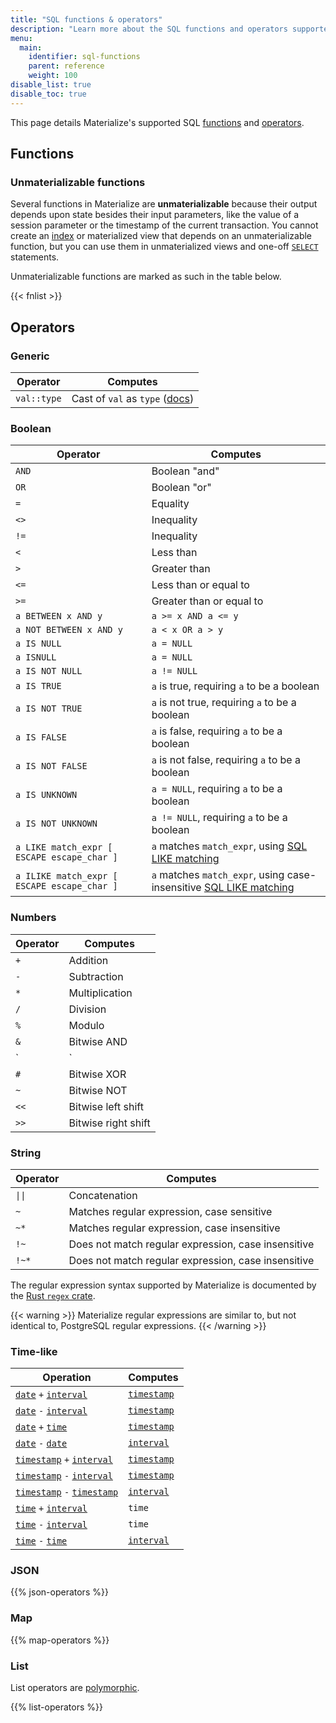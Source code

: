 ```yaml
---
title: "SQL functions & operators"
description: "Learn more about the SQL functions and operators supported in Materialize"
menu:
  main:
    identifier: sql-functions
    parent: reference
    weight: 100
disable_list: true
disable_toc: true
---
```


This page details Materialize's supported SQL [functions](#functions) and [operators](#operators).

## Functions

### Unmaterializable functions

Several functions in Materialize are **unmaterializable** because their output
depends upon state besides their input parameters, like the value of a session
parameter or the timestamp of the current transaction. You cannot create an
[index](/sql/create-index) or materialized view that depends on an
unmaterializable function, but you can use them in unmaterialized views and
one-off [`SELECT`](/sql/select) statements.

Unmaterializable functions are marked as such in the table below.

{{< fnlist >}}

## Operators

### Generic

Operator | Computes
---------|---------
`val::type` | Cast of `val` as `type` ([docs](cast))

### Boolean

Operator | Computes
---------|---------
`AND` | Boolean "and"
`OR` | Boolean "or"
`=` | Equality
`<>` | Inequality
`!=` | Inequality
`<` | Less than
`>` | Greater than
`<=` | Less than or equal to
`>=` | Greater than or equal to
`a BETWEEN x AND y` | `a >= x AND a <= y`
`a NOT BETWEEN x AND y` | `a < x OR a > y`
`a IS NULL` | `a = NULL`
`a ISNULL` | `a = NULL`
`a IS NOT NULL` | `a != NULL`
`a IS TRUE` | `a` is true, requiring `a` to be a boolean
`a IS NOT TRUE` | `a` is not true, requiring `a` to be a boolean
`a IS FALSE` | `a` is false, requiring `a` to be a boolean
`a IS NOT FALSE` | `a` is not false, requiring `a` to be a boolean
`a IS UNKNOWN` | `a = NULL`, requiring `a` to be a boolean
`a IS NOT UNKNOWN` | `a != NULL`, requiring `a` to be a boolean
`a LIKE match_expr [ ESCAPE escape_char ]` | `a` matches `match_expr`, using [SQL LIKE matching](https://www.postgresql.org/docs/13/functions-matching.html#FUNCTIONS-LIKE)
`a ILIKE match_expr [ ESCAPE escape_char ]` | `a` matches `match_expr`, using case-insensitive [SQL LIKE matching](https://www.postgresql.org/docs/13/functions-matching.html#FUNCTIONS-LIKE)

### Numbers

Operator | Computes
---------|---------
`+` | Addition
`-` | Subtraction
`*` | Multiplication
`/` | Division
`%` | Modulo
`&` | Bitwise AND
`|` | Bitwise OR
`#` | Bitwise XOR
`~` | Bitwise NOT
`<<`| Bitwise left shift
`>>`| Bitwise right shift

### String

Operator | Computes
---------|---------
<code>&vert;&vert;</code> | Concatenation
`~` | Matches regular expression, case sensitive
`~*` | Matches regular expression, case insensitive
`!~` | Does not match regular expression, case insensitive
`!~*` | Does not match regular expression, case insensitive

The regular expression syntax supported by Materialize is documented by the
[Rust `regex` crate](https://docs.rs/regex/*/#syntax).

{{< warning >}}
Materialize regular expressions are similar to, but not identical to, PostgreSQL
regular expressions.
{{< /warning >}}

### Time-like

Operation | Computes
----------|------------
[`date`](../types/date) `+` [`interval`](../types/interval) | [`timestamp`](../types/timestamp)
[`date`](../types/date) `-` [`interval`](../types/interval) | [`timestamp`](../types/timestamp)
[`date`](../types/date) `+` [`time`](../types/time) | [`timestamp`](../types/timestamp)
[`date`](../types/date) `-` [`date`](../types/date) | [`interval`](../types/interval)
[`timestamp`](../types/timestamp) `+` [`interval`](../types/interval) | [`timestamp`](../types/timestamp)
[`timestamp`](../types/timestamp) `-` [`interval`](../types/interval) | [`timestamp`](../types/timestamp)
[`timestamp`](../types/timestamp) `-` [`timestamp`](../types/timestamp) | [`interval`](../types/interval)
[`time`](../types/time) `+` [`interval`](../types/interval) | `time`
[`time`](../types/time) `-` [`interval`](../types/interval) | `time`
[`time`](../types/time) `-` [`time`](../types/time) | [`interval`](../types/interval)

### JSON

{{% json-operators %}}

### Map

{{% map-operators %}}

### List

List operators are [polymorphic](../types/list/#polymorphism).

{{% list-operators %}}
